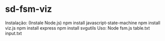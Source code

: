 # sd-fsm-viz
Instalação:
  (Instale Node.js)
  npm install javascript-state-machine
  npm install viz.js
  npm install express
  npm install svgutils
Uso:
  Node fsm.js table.txt input.txt
